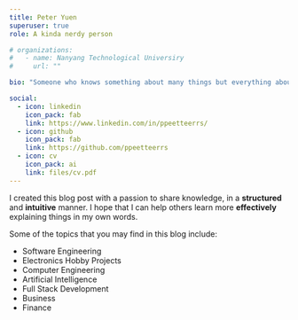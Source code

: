 ```yaml
---
title: Peter Yuen
superuser: true
role: A kinda nerdy person

# organizations:
#   - name: Nanyang Technological Universiry
#     url: ""

bio: "Someone who knows something about many things but everything about nothing :neutral_face:"

social:
  - icon: linkedin
    icon_pack: fab
    link: https://www.linkedin.com/in/ppeetteerrs/
  - icon: github
    icon_pack: fab
    link: https://github.com/ppeetteerrs
  - icon: cv
    icon_pack: ai
    link: files/cv.pdf
---
```


I created this blog post with a passion to share knowledge, in a **structured** and **intuitive** manner. I hope that I can help others learn more **effectively** explaining things in my own words.

Some of the topics that you may find in this blog include:

- Software Engineering
- Electronics Hobby Projects
- Computer Engineering
- Artificial Intelligence
- Full Stack Development
- Business
- Finance
